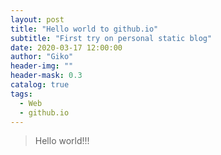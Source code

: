 ```yaml
---
layout: post
title: "Hello world to github.io"
subtitle: "First try on personal static blog"
date: 2020-03-17 12:00:00
author: "Giko"
header-img: ""
header-mask: 0.3
catalog: true
tags:
  - Web
  - github.io
---
```


> Hello world!!!
